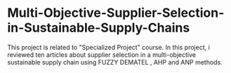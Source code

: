 # Multi-Objective-Supplier-Selection-in-Sustainable-Supply-Chains
This project is related to "Specialized Project" course. In this project, i reviewed ten articles about supplier selection in a multi-objective sustainable  supply chain using FUZZY DEMATEL , AHP and ANP methods.




